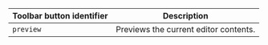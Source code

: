 | Toolbar button identifier | Description                           |
|---------------------------|---------------------------------------|
| `preview`                 | Previews the current editor contents. |